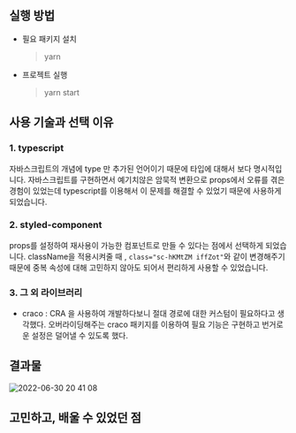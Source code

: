 ## 실행 방법

- 필요 패키지 설치

  > yarn

- 프로젝트 실행
  > yarn start

## 사용 기술과 선택 이유

### 1. typescript

자바스크립트의 개념에 type 만 추가된 언어이기 때문에 타입에 대해서 보다 명시적입니다. 자바스크립트를 구현하면서 예기치않은 암묵적 변환으로 props에서 오류를 겪은 경험이 있었는데 typescript를 이용해서 이 문제를 해결할 수 있었기 때문에 사용하게 되었습니다.

### 2. styled-component

props를 설정하여 재사용이 가능한 컴포넌트로 만들 수 있다는 점에서 선택하게 되었습니다. className을 적용시켜줄 때 , `class="sc-hKMtZM iffZot"`와 같이 변경해주기 때문에 중복 속성에 대해 고민하지 않아도 되어서 편리하게 사용할 수 있었습니다.

### 3. 그 외 라이브러리

- craco : CRA 을 사용하여 개발하다보니 절대 경로에 대한 커스텀이 필요하다고 생각했다. 오버라이딩해주는 craco 패키지를 이용하여 필요 기능은 구현하고 번거로운 설정은 덜어낼 수 있도록 했다.

## 결과물

![2022-06-30 20 41 08](https://user-images.githubusercontent.com/65998556/176669693-b3278b62-d1e6-4fdc-94a0-94aa738a31f9.gif)


## 고민하고, 배울 수 있었던 점

